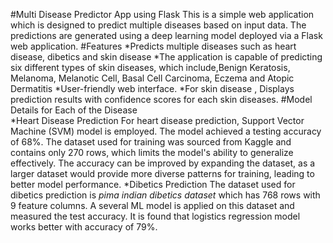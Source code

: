 #Multi Disease Predictor App using Flask
This is a simple web application which is designed to predict multiple diseases based on input data. The predictions are generated using a deep learning model deployed via a Flask web application.
#Features
*Predicts multiple diseases such as heart disease, dibetics and skin disease
*The application is capable of predicting six different types of skin diseases, which include,Benign Keratosis, Melanoma, Melanotic Cell, Basal Cell Carcinoma, Eczema and Atopic Dermatitis
*User-friendly web interface.
*For skin disease , Displays prediction results with confidence scores for each skin diseases.
#Model Details for Each of the Disease
<br>
*Heart Disease Prediction
For heart disease prediction, Support Vector Machine (SVM) model is employed. The model achieved a testing accuracy of 68%. The dataset used for training was sourced from Kaggle and contains only 270 rows, which limits the model's ability to generalize effectively. 
The accuracy can be improved by expanding the dataset, as a larger dataset would provide more diverse patterns for training, leading to better model performance.
*Dibetics Prediction
The dataset used for dibetics prediction is *pima indian dibetics dataset* which has 768 rows with 9 feature columns. A several ML model is applied on this dataset and measured the test accuracy. 
It is found that logistics regression model works better with accuracy of 79%.
